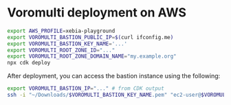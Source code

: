 # Voromulti deployment on AWS

```bash
export AWS_PROFILE=xebia-playground
export VOROMULTI_BASTION_PUBLIC_IP=$(curl ifconfig.me)
export VOROMULTI_BASTION_KEY_NAME='...'
export VOROMULTI_ROOT_ZONE_ID="..."
export VOROMULTI_ROOT_ZONE_DOMAIN_NAME="my.example.org"
npx cdk deploy
```

After deployment, you can access the bastion instance using the following:
```bash
export VOROMULTI_BASTION_IP="..." # from CDK output
ssh -i "~/Downloads/$VOROMULTI_BASTION_KEY_NAME.pem" "ec2-user@$VOROMULTI_BASTION_IP"
```
